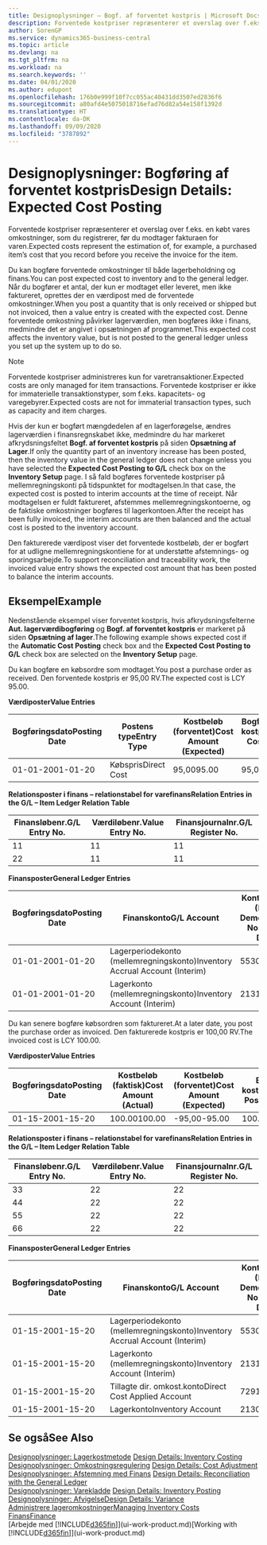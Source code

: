 ```yaml
---
title: Designoplysninger – Bogf. af forventet kostpris | Microsoft Docs
description: Forventede kostpriser repræsenterer et overslag over f.eks. en købt vares omkostninger, som du registrerer, før du modtager fakturaen for varen.
author: SorenGP
ms.service: dynamics365-business-central
ms.topic: article
ms.devlang: na
ms.tgt_pltfrm: na
ms.workload: na
ms.search.keywords: ''
ms.date: 04/01/2020
ms.author: edupont
ms.openlocfilehash: 176b0e999f10f7cc055ac40431dd3507ed2836f6
ms.sourcegitcommit: a80afd4e5075018716efad76d82a54e158f1392d
ms.translationtype: HT
ms.contentlocale: da-DK
ms.lasthandoff: 09/09/2020
ms.locfileid: "3787892"
---
```

# <a name="design-details-expected-cost-posting"></a><span data-ttu-id="5ea9e-103">Designoplysninger: Bogføring af forventet kostpris</span><span class="sxs-lookup"><span data-stu-id="5ea9e-103">Design Details: Expected Cost Posting</span></span>
<span data-ttu-id="5ea9e-104">Forventede kostpriser repræsenterer et overslag over f.eks. en købt vares omkostninger, som du registrerer, før du modtager fakturaen for varen.</span><span class="sxs-lookup"><span data-stu-id="5ea9e-104">Expected costs represent the estimation of, for example, a purchased item’s cost that you record before you receive the invoice for the item.</span></span>  

 <span data-ttu-id="5ea9e-105">Du kan bogføre forventede omkostninger til både lagerbeholdning og finans.</span><span class="sxs-lookup"><span data-stu-id="5ea9e-105">You can post expected cost to inventory and to the general ledger.</span></span> <span data-ttu-id="5ea9e-106">Når du bogfører et antal, der kun er modtaget eller leveret, men ikke faktureret, oprettes der en værdipost med de forventede omkostninger.</span><span class="sxs-lookup"><span data-stu-id="5ea9e-106">When you post a quantity that is only received or shipped but not invoiced, then a value entry is created with the expected cost.</span></span> <span data-ttu-id="5ea9e-107">Denne forventede omkostning påvirker lagerværdien, men bogføres ikke i finans, medmindre det er angivet i opsætningen af programmet.</span><span class="sxs-lookup"><span data-stu-id="5ea9e-107">This expected cost affects the inventory value, but is not posted to the general ledger unless you set up the system up to do so.</span></span>  

> [!NOTE]  
>  <span data-ttu-id="5ea9e-108">Forventede kostpriser administreres kun for varetransaktioner.</span><span class="sxs-lookup"><span data-stu-id="5ea9e-108">Expected costs are only managed for item transactions.</span></span> <span data-ttu-id="5ea9e-109">Forventede kostpriser er ikke for immaterielle transaktionstyper, som f.eks. kapacitets- og varegebyrer.</span><span class="sxs-lookup"><span data-stu-id="5ea9e-109">Expected costs are not for immaterial transaction types, such as capacity and item charges.</span></span>  

 <span data-ttu-id="5ea9e-110">Hvis der kun er bogført mængdedelen af en lagerforøgelse, ændres lagerværdien i finansregnskabet ikke, medmindre du har markeret afkrydsningsfeltet **Bogf. af forventet kostpris** på siden **Opsætning af Lager**.</span><span class="sxs-lookup"><span data-stu-id="5ea9e-110">If only the quantity part of an inventory increase has been posted, then the inventory value in the general ledger does not change unless you have selected the **Expected Cost Posting to G/L** check box on the **Inventory Setup** page.</span></span> <span data-ttu-id="5ea9e-111">I så fald bogføres forventede kostpriser på mellemregningskonti på tidspunktet for modtagelsen.</span><span class="sxs-lookup"><span data-stu-id="5ea9e-111">In that case, the expected cost is posted to interim accounts at the time of receipt.</span></span> <span data-ttu-id="5ea9e-112">Når modtagelsen er fuldt faktureret, afstemmes mellemregningskontoerne, og de faktiske omkostninger bogføres til lagerkontoen.</span><span class="sxs-lookup"><span data-stu-id="5ea9e-112">After the receipt has been fully invoiced, the interim accounts are then balanced and the actual cost is posted to the inventory account.</span></span>  

 <span data-ttu-id="5ea9e-113">Den fakturerede værdipost viser det forventede kostbeløb, der er bogført for at udligne mellemregningskontiene for at understøtte afstemnings- og sporingsarbejde.</span><span class="sxs-lookup"><span data-stu-id="5ea9e-113">To support reconciliation and traceability work, the invoiced value entry shows the expected cost amount that has been posted to balance the interim accounts.</span></span>  

## <a name="example"></a><span data-ttu-id="5ea9e-114">Eksempel</span><span class="sxs-lookup"><span data-stu-id="5ea9e-114">Example</span></span>  
 <span data-ttu-id="5ea9e-115">Nedenstående eksempel viser forventet kostpris, hvis afkrydsningsfelterne **Aut. lagerværdibogføring** og **Bogf. af forventet kostpris** er markeret på siden **Opsætning af lager**.</span><span class="sxs-lookup"><span data-stu-id="5ea9e-115">The following example shows expected cost if the **Automatic Cost Posting** check box and the **Expected Cost Posting to G/L** check box are selected on the **Inventory Setup** page.</span></span>  

 <span data-ttu-id="5ea9e-116">Du kan bogføre en købsordre som modtaget.</span><span class="sxs-lookup"><span data-stu-id="5ea9e-116">You post a purchase order as received.</span></span> <span data-ttu-id="5ea9e-117">Den forventede kostpris er 95,00 RV.</span><span class="sxs-lookup"><span data-stu-id="5ea9e-117">The expected cost is LCY 95.00.</span></span>  

 <span data-ttu-id="5ea9e-118">**Værdiposter**</span><span class="sxs-lookup"><span data-stu-id="5ea9e-118">**Value Entries**</span></span>  

|<span data-ttu-id="5ea9e-119">Bogføringsdato</span><span class="sxs-lookup"><span data-stu-id="5ea9e-119">Posting Date</span></span>|<span data-ttu-id="5ea9e-120">Postens type</span><span class="sxs-lookup"><span data-stu-id="5ea9e-120">Entry Type</span></span>|<span data-ttu-id="5ea9e-121">Kostbeløb (forventet)</span><span class="sxs-lookup"><span data-stu-id="5ea9e-121">Cost Amount (Expected)</span></span>|<span data-ttu-id="5ea9e-122">Bogført forventet kostpris</span><span class="sxs-lookup"><span data-stu-id="5ea9e-122">Expected Cost Posted to G/L</span></span>|<span data-ttu-id="5ea9e-123">Forventet kostpris</span><span class="sxs-lookup"><span data-stu-id="5ea9e-123">Expected Cost</span></span>|<span data-ttu-id="5ea9e-124">Varepostløbenr.</span><span class="sxs-lookup"><span data-stu-id="5ea9e-124">Item Ledger Entry No.</span></span>|<span data-ttu-id="5ea9e-125">Løbenr.</span><span class="sxs-lookup"><span data-stu-id="5ea9e-125">Entry No.</span></span>|  
|------------------|----------------|------------------------------|----------------------------------|-------------------|---------------------------|---------------|  
|<span data-ttu-id="5ea9e-126">01-01-20</span><span class="sxs-lookup"><span data-stu-id="5ea9e-126">01-01-20</span></span>|<span data-ttu-id="5ea9e-127">Købspris</span><span class="sxs-lookup"><span data-stu-id="5ea9e-127">Direct Cost</span></span>|<span data-ttu-id="5ea9e-128">95,00</span><span class="sxs-lookup"><span data-stu-id="5ea9e-128">95.00</span></span>|<span data-ttu-id="5ea9e-129">95,00</span><span class="sxs-lookup"><span data-stu-id="5ea9e-129">95.00</span></span>|<span data-ttu-id="5ea9e-130">Ja</span><span class="sxs-lookup"><span data-stu-id="5ea9e-130">Yes</span></span>|<span data-ttu-id="5ea9e-131">1</span><span class="sxs-lookup"><span data-stu-id="5ea9e-131">1</span></span>|<span data-ttu-id="5ea9e-132">1</span><span class="sxs-lookup"><span data-stu-id="5ea9e-132">1</span></span>|  

 <span data-ttu-id="5ea9e-133">**Relationsposter i finans – relationstabel for varefinans**</span><span class="sxs-lookup"><span data-stu-id="5ea9e-133">**Relation Entries in the G/L – Item Ledger Relation Table**</span></span>  

|<span data-ttu-id="5ea9e-134">Finansløbenr.</span><span class="sxs-lookup"><span data-stu-id="5ea9e-134">G/L Entry No.</span></span>|<span data-ttu-id="5ea9e-135">Værdiløbenr.</span><span class="sxs-lookup"><span data-stu-id="5ea9e-135">Value Entry No.</span></span>|<span data-ttu-id="5ea9e-136">Finansjournalnr.</span><span class="sxs-lookup"><span data-stu-id="5ea9e-136">G/L Register No.</span></span>|  
|--------------------|---------------------|-----------------------|  
|<span data-ttu-id="5ea9e-137">1</span><span class="sxs-lookup"><span data-stu-id="5ea9e-137">1</span></span>|<span data-ttu-id="5ea9e-138">1</span><span class="sxs-lookup"><span data-stu-id="5ea9e-138">1</span></span>|<span data-ttu-id="5ea9e-139">1</span><span class="sxs-lookup"><span data-stu-id="5ea9e-139">1</span></span>|  
|<span data-ttu-id="5ea9e-140">2</span><span class="sxs-lookup"><span data-stu-id="5ea9e-140">2</span></span>|<span data-ttu-id="5ea9e-141">1</span><span class="sxs-lookup"><span data-stu-id="5ea9e-141">1</span></span>|<span data-ttu-id="5ea9e-142">1</span><span class="sxs-lookup"><span data-stu-id="5ea9e-142">1</span></span>|  

 <span data-ttu-id="5ea9e-143">**Finansposter**</span><span class="sxs-lookup"><span data-stu-id="5ea9e-143">**General Ledger Entries**</span></span>  

|<span data-ttu-id="5ea9e-144">Bogføringsdato</span><span class="sxs-lookup"><span data-stu-id="5ea9e-144">Posting Date</span></span>|<span data-ttu-id="5ea9e-145">Finanskonto</span><span class="sxs-lookup"><span data-stu-id="5ea9e-145">G/L Account</span></span>|<span data-ttu-id="5ea9e-146">Kontonummer (En-US Demo)</span><span class="sxs-lookup"><span data-stu-id="5ea9e-146">Account No. (En-US Demo)</span></span>|<span data-ttu-id="5ea9e-147">Beløb</span><span class="sxs-lookup"><span data-stu-id="5ea9e-147">Amount</span></span>|<span data-ttu-id="5ea9e-148">Løbenr.</span><span class="sxs-lookup"><span data-stu-id="5ea9e-148">Entry No.</span></span>|  
|------------------|------------------|---------------------------------|------------|---------------|  
|<span data-ttu-id="5ea9e-149">01-01-20</span><span class="sxs-lookup"><span data-stu-id="5ea9e-149">01-01-20</span></span>|<span data-ttu-id="5ea9e-150">Lagerperiodekonto (mellemregningskonto)</span><span class="sxs-lookup"><span data-stu-id="5ea9e-150">Inventory Accrual Account (Interim)</span></span>|<span data-ttu-id="5ea9e-151">5530</span><span class="sxs-lookup"><span data-stu-id="5ea9e-151">5530</span></span>|<span data-ttu-id="5ea9e-152">-95,00</span><span class="sxs-lookup"><span data-stu-id="5ea9e-152">-95.00</span></span>|<span data-ttu-id="5ea9e-153">2</span><span class="sxs-lookup"><span data-stu-id="5ea9e-153">2</span></span>|  
|<span data-ttu-id="5ea9e-154">01-01-20</span><span class="sxs-lookup"><span data-stu-id="5ea9e-154">01-01-20</span></span>|<span data-ttu-id="5ea9e-155">Lagerkonto (mellemregningskonto)</span><span class="sxs-lookup"><span data-stu-id="5ea9e-155">Inventory Account (Interim)</span></span>|<span data-ttu-id="5ea9e-156">2131</span><span class="sxs-lookup"><span data-stu-id="5ea9e-156">2131</span></span>|<span data-ttu-id="5ea9e-157">95,00</span><span class="sxs-lookup"><span data-stu-id="5ea9e-157">95.00</span></span>|<span data-ttu-id="5ea9e-158">1</span><span class="sxs-lookup"><span data-stu-id="5ea9e-158">1</span></span>|  

 <span data-ttu-id="5ea9e-159">Du kan senere bogføre købsordren som faktureret.</span><span class="sxs-lookup"><span data-stu-id="5ea9e-159">At a later date, you post the purchase order as invoiced.</span></span> <span data-ttu-id="5ea9e-160">Den fakturerede kostpris er 100,00 RV.</span><span class="sxs-lookup"><span data-stu-id="5ea9e-160">The invoiced cost is LCY 100.00.</span></span>  

 <span data-ttu-id="5ea9e-161">**Værdiposter**</span><span class="sxs-lookup"><span data-stu-id="5ea9e-161">**Value Entries**</span></span>  

|<span data-ttu-id="5ea9e-162">Bogføringsdato</span><span class="sxs-lookup"><span data-stu-id="5ea9e-162">Posting Date</span></span>|<span data-ttu-id="5ea9e-163">Kostbeløb (faktisk)</span><span class="sxs-lookup"><span data-stu-id="5ea9e-163">Cost Amount (Actual)</span></span>|<span data-ttu-id="5ea9e-164">Kostbeløb (forventet)</span><span class="sxs-lookup"><span data-stu-id="5ea9e-164">Cost Amount (Expected)</span></span>|<span data-ttu-id="5ea9e-165">Bogført kostværdi</span><span class="sxs-lookup"><span data-stu-id="5ea9e-165">Cost Posted to G/L</span></span>|<span data-ttu-id="5ea9e-166">Forventet kostpris</span><span class="sxs-lookup"><span data-stu-id="5ea9e-166">Expected Cost</span></span>|<span data-ttu-id="5ea9e-167">Varepostløbenr.</span><span class="sxs-lookup"><span data-stu-id="5ea9e-167">Item Ledger Entry No.</span></span>|<span data-ttu-id="5ea9e-168">Løbenr.</span><span class="sxs-lookup"><span data-stu-id="5ea9e-168">Entry No.</span></span>|  
|------------------|----------------------------|------------------------------|-------------------------|-------------------|---------------------------|---------------|  
|<span data-ttu-id="5ea9e-169">01-15-20</span><span class="sxs-lookup"><span data-stu-id="5ea9e-169">01-15-20</span></span>|<span data-ttu-id="5ea9e-170">100.00</span><span class="sxs-lookup"><span data-stu-id="5ea9e-170">100.00</span></span>|<span data-ttu-id="5ea9e-171">-95,00</span><span class="sxs-lookup"><span data-stu-id="5ea9e-171">-95.00</span></span>|<span data-ttu-id="5ea9e-172">100.00</span><span class="sxs-lookup"><span data-stu-id="5ea9e-172">100.00</span></span>|<span data-ttu-id="5ea9e-173">Nej</span><span class="sxs-lookup"><span data-stu-id="5ea9e-173">No</span></span>|<span data-ttu-id="5ea9e-174">1</span><span class="sxs-lookup"><span data-stu-id="5ea9e-174">1</span></span>|<span data-ttu-id="5ea9e-175">2</span><span class="sxs-lookup"><span data-stu-id="5ea9e-175">2</span></span>|  

 <span data-ttu-id="5ea9e-176">**Relationsposter i finans – relationstabel for varefinans**</span><span class="sxs-lookup"><span data-stu-id="5ea9e-176">**Relation Entries in the G/L – Item Ledger Relation Table**</span></span>  

|<span data-ttu-id="5ea9e-177">Finansløbenr.</span><span class="sxs-lookup"><span data-stu-id="5ea9e-177">G/L Entry No.</span></span>|<span data-ttu-id="5ea9e-178">Værdiløbenr.</span><span class="sxs-lookup"><span data-stu-id="5ea9e-178">Value Entry No.</span></span>|<span data-ttu-id="5ea9e-179">Finansjournalnr.</span><span class="sxs-lookup"><span data-stu-id="5ea9e-179">G/L Register No.</span></span>|  
|--------------------|---------------------|-----------------------|  
|<span data-ttu-id="5ea9e-180">3</span><span class="sxs-lookup"><span data-stu-id="5ea9e-180">3</span></span>|<span data-ttu-id="5ea9e-181">2</span><span class="sxs-lookup"><span data-stu-id="5ea9e-181">2</span></span>|<span data-ttu-id="5ea9e-182">2</span><span class="sxs-lookup"><span data-stu-id="5ea9e-182">2</span></span>|  
|<span data-ttu-id="5ea9e-183">4</span><span class="sxs-lookup"><span data-stu-id="5ea9e-183">4</span></span>|<span data-ttu-id="5ea9e-184">2</span><span class="sxs-lookup"><span data-stu-id="5ea9e-184">2</span></span>|<span data-ttu-id="5ea9e-185">2</span><span class="sxs-lookup"><span data-stu-id="5ea9e-185">2</span></span>|  
|<span data-ttu-id="5ea9e-186">5</span><span class="sxs-lookup"><span data-stu-id="5ea9e-186">5</span></span>|<span data-ttu-id="5ea9e-187">2</span><span class="sxs-lookup"><span data-stu-id="5ea9e-187">2</span></span>|<span data-ttu-id="5ea9e-188">2</span><span class="sxs-lookup"><span data-stu-id="5ea9e-188">2</span></span>|  
|<span data-ttu-id="5ea9e-189">6</span><span class="sxs-lookup"><span data-stu-id="5ea9e-189">6</span></span>|<span data-ttu-id="5ea9e-190">2</span><span class="sxs-lookup"><span data-stu-id="5ea9e-190">2</span></span>|<span data-ttu-id="5ea9e-191">2</span><span class="sxs-lookup"><span data-stu-id="5ea9e-191">2</span></span>|  

 <span data-ttu-id="5ea9e-192">**Finansposter**</span><span class="sxs-lookup"><span data-stu-id="5ea9e-192">**General Ledger Entries**</span></span>  

|<span data-ttu-id="5ea9e-193">Bogføringsdato</span><span class="sxs-lookup"><span data-stu-id="5ea9e-193">Posting Date</span></span>|<span data-ttu-id="5ea9e-194">Finanskonto</span><span class="sxs-lookup"><span data-stu-id="5ea9e-194">G/L Account</span></span>|<span data-ttu-id="5ea9e-195">Kontonummer (En-US Demo)</span><span class="sxs-lookup"><span data-stu-id="5ea9e-195">Account No. (En-US Demo)</span></span>|<span data-ttu-id="5ea9e-196">Beløb</span><span class="sxs-lookup"><span data-stu-id="5ea9e-196">Amount</span></span>|<span data-ttu-id="5ea9e-197">Løbenr.</span><span class="sxs-lookup"><span data-stu-id="5ea9e-197">Entry No.</span></span>|  
|------------------|------------------|---------------------------------|------------|---------------|  
|<span data-ttu-id="5ea9e-198">01-15-20</span><span class="sxs-lookup"><span data-stu-id="5ea9e-198">01-15-20</span></span>|<span data-ttu-id="5ea9e-199">Lagerperiodekonto (mellemregningskonto)</span><span class="sxs-lookup"><span data-stu-id="5ea9e-199">Inventory Accrual Account (Interim)</span></span>|<span data-ttu-id="5ea9e-200">5530</span><span class="sxs-lookup"><span data-stu-id="5ea9e-200">5530</span></span>|<span data-ttu-id="5ea9e-201">95,00</span><span class="sxs-lookup"><span data-stu-id="5ea9e-201">95.00</span></span>|<span data-ttu-id="5ea9e-202">4</span><span class="sxs-lookup"><span data-stu-id="5ea9e-202">4</span></span>|  
|<span data-ttu-id="5ea9e-203">01-15-20</span><span class="sxs-lookup"><span data-stu-id="5ea9e-203">01-15-20</span></span>|<span data-ttu-id="5ea9e-204">Lagerkonto (mellemregningskonto)</span><span class="sxs-lookup"><span data-stu-id="5ea9e-204">Inventory Account (Interim)</span></span>|<span data-ttu-id="5ea9e-205">2131</span><span class="sxs-lookup"><span data-stu-id="5ea9e-205">2131</span></span>|<span data-ttu-id="5ea9e-206">-95,00</span><span class="sxs-lookup"><span data-stu-id="5ea9e-206">-95.00</span></span>|<span data-ttu-id="5ea9e-207">3</span><span class="sxs-lookup"><span data-stu-id="5ea9e-207">3</span></span>|  
|<span data-ttu-id="5ea9e-208">01-15-20</span><span class="sxs-lookup"><span data-stu-id="5ea9e-208">01-15-20</span></span>|<span data-ttu-id="5ea9e-209">Tillagte dir. omkost.konto</span><span class="sxs-lookup"><span data-stu-id="5ea9e-209">Direct Cost Applied Account</span></span>|<span data-ttu-id="5ea9e-210">7291</span><span class="sxs-lookup"><span data-stu-id="5ea9e-210">7291</span></span>|<span data-ttu-id="5ea9e-211">-100</span><span class="sxs-lookup"><span data-stu-id="5ea9e-211">-100</span></span>|<span data-ttu-id="5ea9e-212">6</span><span class="sxs-lookup"><span data-stu-id="5ea9e-212">6</span></span>|  
|<span data-ttu-id="5ea9e-213">01-15-20</span><span class="sxs-lookup"><span data-stu-id="5ea9e-213">01-15-20</span></span>|<span data-ttu-id="5ea9e-214">Lagerkonto</span><span class="sxs-lookup"><span data-stu-id="5ea9e-214">Inventory Account</span></span>|<span data-ttu-id="5ea9e-215">2130</span><span class="sxs-lookup"><span data-stu-id="5ea9e-215">2130</span></span>|<span data-ttu-id="5ea9e-216">100</span><span class="sxs-lookup"><span data-stu-id="5ea9e-216">100</span></span>|<span data-ttu-id="5ea9e-217">5</span><span class="sxs-lookup"><span data-stu-id="5ea9e-217">5</span></span>|  

## <a name="see-also"></a><span data-ttu-id="5ea9e-218">Se også</span><span class="sxs-lookup"><span data-stu-id="5ea9e-218">See Also</span></span>
 <span data-ttu-id="5ea9e-219">[Designoplysninger: Lagerkostmetode](design-details-inventory-costing.md) </span><span class="sxs-lookup"><span data-stu-id="5ea9e-219">[Design Details: Inventory Costing](design-details-inventory-costing.md) </span></span>  
 <span data-ttu-id="5ea9e-220">[Designoplysninger: Omkostningsregulering](design-details-cost-adjustment.md) </span><span class="sxs-lookup"><span data-stu-id="5ea9e-220">[Design Details: Cost Adjustment](design-details-cost-adjustment.md) </span></span>  
 <span data-ttu-id="5ea9e-221">[Designoplysninger: Afstemning med Finans](design-details-reconciliation-with-the-general-ledger.md) </span><span class="sxs-lookup"><span data-stu-id="5ea9e-221">[Design Details: Reconciliation with the General Ledger](design-details-reconciliation-with-the-general-ledger.md) </span></span>  
 <span data-ttu-id="5ea9e-222">[Designoplysninger: Varekladde](design-details-inventory-posting.md) </span><span class="sxs-lookup"><span data-stu-id="5ea9e-222">[Design Details: Inventory Posting](design-details-inventory-posting.md) </span></span>  
 [<span data-ttu-id="5ea9e-223">Designoplysninger: Afvigelse</span><span class="sxs-lookup"><span data-stu-id="5ea9e-223">Design Details: Variance</span></span>](design-details-variance.md)  
 [<span data-ttu-id="5ea9e-224">Administrere lageromkostninger</span><span class="sxs-lookup"><span data-stu-id="5ea9e-224">Managing Inventory Costs</span></span>](finance-manage-inventory-costs.md)  
 [<span data-ttu-id="5ea9e-225">Finans</span><span class="sxs-lookup"><span data-stu-id="5ea9e-225">Finance</span></span>](finance.md)  
 <span data-ttu-id="5ea9e-226">[Arbejde med [!INCLUDE[d365fin](includes/d365fin_md.md)]](ui-work-product.md)</span><span class="sxs-lookup"><span data-stu-id="5ea9e-226">[Working with [!INCLUDE[d365fin](includes/d365fin_md.md)]](ui-work-product.md)</span></span>
